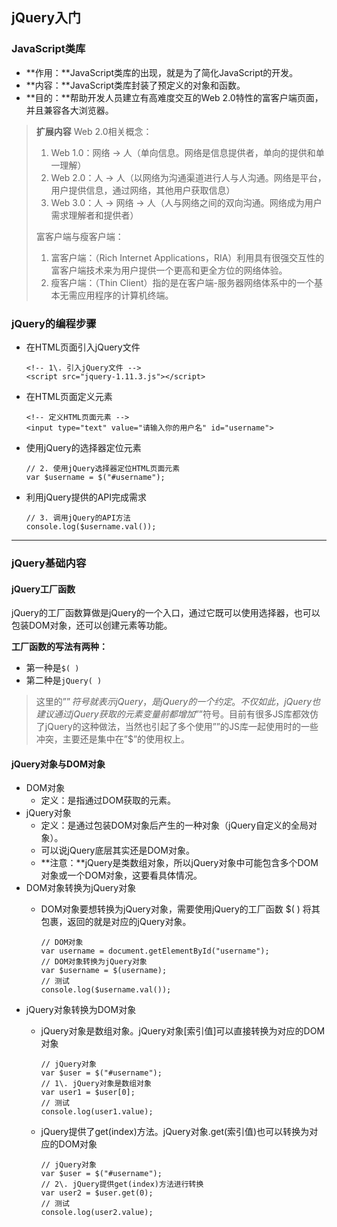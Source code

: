 ## jQuery入门

### JavaScript类库

*   **作用：**JavaScript类库的出现，就是为了简化JavaScript的开发。
*   **内容：**JavaScript类库封装了预定义的对象和函数。
*   **目的：**帮助开发人员建立有高难度交互的Web 2.0特性的富客户端页面，并且兼容各大浏览器。

> **扩展内容**
> Web 2.0相关概念：
> 
> 1.  Web 1.0：网络 -> 人（单向信息。网络是信息提供者，单向的提供和单一理解）
> 2.  Web 2.0：人 -> 人（以网络为沟通渠道进行人与人沟通。网络是平台，用户提供信息，通过网络，其他用户获取信息）
> 3.  Web 3.0：人 -> 网络 -> 人（人与网络之间的双向沟通。网络成为用户需求理解者和提供者）
> 
> 富客户端与瘦客户端：
> 
> 1.  富客户端：（Rich Internet Applications，RIA）利用具有很强交互性的富客户端技术来为用户提供一个更高和更全方位的网络体验。
> 2.  瘦客户端：（Thin Client）指的是在客户端-服务器网络体系中的一个基本无需应用程序的计算机终端。

### jQuery的编程步骤

*   在HTML页面引入jQuery文件

		<!-- 1\. 引入jQuery文件 -->
		<script src="jquery-1.11.3.js"></script>



*   在HTML页面定义元素
	
		<!-- 定义HTML页面元素 -->
		<input type="text" value="请输入你的用户名" id="username">


*   使用jQuery的选择器定位元素


		// 2. 使用jQuery选择器定位HTML页面元素
		var $username = $("#username");



*   利用jQuery提供的API完成需求


		// 3. 调用jQuery的API方法
		console.log($username.val());


----------


### jQuery基础内容

#### jQuery工厂函数

jQuery的工厂函数算做是jQuery的一个入口，通过它既可以使用选择器，也可以包装DOM对象，还可以创建元素等功能。

**工厂函数的写法有两种：**

*   第一种是`$( )`
*   第二种是`jQuery( )`

> 这里的”$”符号就表示jQuery，是jQuery的一个约定。
> 不仅如此，jQuery也建议通过jQuery获取的元素变量前都增加”$”符号。目前有很多JS库都效仿了jQuery的这种做法，当然也引起了多个使用””的JS库一起使用时的一些冲突，主要还是集中在”$”的使用权上。

#### jQuery对象与DOM对象

*   DOM对象
    *   定义：是指通过DOM获取的元素。
*   jQuery对象
    *   定义：是通过包装DOM对象后产生的一种对象（jQuery自定义的全局对象）。
    *   可以说jQuery底层其实还是DOM对象。
    *   **注意：**jQuery是类数组对象，所以jQuery对象中可能包含多个DOM对象或一个DOM对象，这要看具体情况。
*   DOM对象转换为jQuery对象
    *   DOM对象要想转换为jQuery对象，需要使用jQuery的工厂函数 $( ) 将其包裹，返回的就是对应的jQuery对象。


	        // DOM对象
	        var username = document.getElementById("username");
	        // DOM对象转换为jQuery对象
	        var $username = $(username);
	        // 测试
	        console.log($username.val());



*   jQuery对象转换为DOM对象
    *   jQuery对象是数组对象。jQuery对象[索引值]可以直接转换为对应的DOM对象


	        // jQuery对象
	        var $user = $("#username");
	        // 1\. jQuery对象是数组对象
	        var user1 = $user[0];
	        // 测试
	        console.log(user1.value);


    *   jQuery提供了get(index)方法。jQuery对象.get(索引值)也可以转换为对应的DOM对象


	        // jQuery对象
	        var $user = $("#username");
	        // 2\. jQuery提供get(index)方法进行转换
	        var user2 = $user.get(0);
	        // 测试
	        console.log(user2.value);